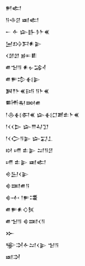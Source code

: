 <div class='block'>
<div class='line'>𒂍𒅗</div>
<div class='line'>𒀀𒈾𒆪 𒀜𒅗</div>
<div class='line'>𒀸 𒅆 𒇽𒃲𒊩𒈨𒌍</div>
<div class='line'>𒅁𒋳𒁕𒀭𒉌</div>
<div class='line'>𒌋𒌆𒇻 𒂊𒋰𒀾</div>
<div class='line'>𒌑𒈠𒀀 𒀭𒉡𒋆</div>
<div class='line'>𒌑𒊓𒄠𒈬𒉌</div>
<div class='line'>𒀉𒈫𒈨𒌍𒅀 𒀀𒈨𒌍</div>
<div class='line'>𒌦𒊑𒇷𒌑</div>
<div class='line'>𒁹𒁲𒈬𒀳𒌍 𒇽𒈬𒆸𒋢𒉺𒈨𒌍</div>
<div class='line'>𒁹𒌋𒌋𒆕 𒇽𒐈𒄷𒋛</div>
<div class='line'>𒁹𒌋𒀖𒀀𒉌 𒇽𒍑𒁇</div>
<div class='line'>𒊭 𒋬 𒉺𒉌 𒁺𒀀𒆪</div>
<div class='line'>𒋬 𒉺𒉌 𒀜𒅗</div>
<div class='line'>𒄴𒌨𒌋𒉌</div>
<div class='line'>𒄵𒌅𒌑𒀀</div>
<div class='line'>𒄵𒋾 𒁹𒊓𒃮</div>
<div class='line'>𒌑𒊓𒀭𒄭𒍮</div>
<div class='line'>𒌑𒈠𒀀 𒄵𒌅𒌋𒀀</div>
<div class='line'>𒁍</div>
<div class='line'>𒊌𒋫𒅆𒁺𒌋𒉌 𒈠𒀀</div>
<div class='line'>𒀜𒋫</div>
</div>